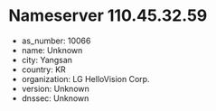 # Nameserver 110.45.32.59

* as_number: 10066
* name: Unknown
* city: Yangsan
* country: KR
* organization: LG HelloVision Corp.
* version: Unknown
* dnssec: Unknown
